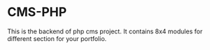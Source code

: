 # CMS-PHP
This is the backend of php cms project.
It contains 8x4 modules for different section for your portfolio.
